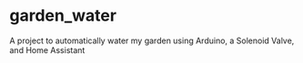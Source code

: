 # garden_water
A project to automatically water my garden using Arduino, a Solenoid Valve, and Home Assistant
